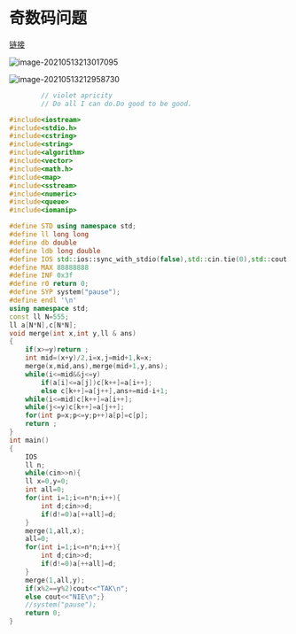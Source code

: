 # 奇数码问题

[链接](https://www.acwing.com/problem/content/110/)

![image-20210513213017095](C:\Users\pengxin\AppData\Roaming\Typora\typora-user-images\image-20210513213017095.png)

![image-20210513212958730](C:\Users\pengxin\AppData\Roaming\Typora\typora-user-images\image-20210513212958730.png)

```c++
        // violet apricity
        // Do all I can do.Do good to be good.

#include<iostream>
#include<stdio.h>
#include<cstring>
#include<string>
#include<algorithm>
#include<vector>
#include<math.h>
#include<map>
#include<sstream>
#include<numeric>
#include<queue>
#include<iomanip>

#define STD using namespace std;
#define ll long long
#define db double
#define ldb long double
#define IOS std::ios::sync_with_stdio(false),std::cin.tie(0),std::cout.tie(0);
#define MAX 88888888
#define INF 0x3f
#define r0 return 0;
#define SYP system("pause");
#define endl '\n'
using namespace std;
const ll N=555;
ll a[N*N],c[N*N];
void merge(int x,int y,ll & ans)
{
    if(x>=y)return ;
    int mid=(x+y)/2,i=x,j=mid+1,k=x;
    merge(x,mid,ans),merge(mid+1,y,ans);
    while(i<=mid&&j<=y)
        if(a[i]<=a[j])c[k++]=a[i++];
        else c[k++]=a[j++],ans+=mid-i+1;
    while(i<=mid)c[k++]=a[i++];
    while(j<=y)c[k++]=a[j++];
    for(int p=x;p<=y;p++)a[p]=c[p];
    return ;
}
int main()
{
    IOS
    ll n;
    while(cin>>n){
    ll x=0,y=0;
    int all=0;
    for(int i=1;i<=n*n;i++){
        int d;cin>>d;
        if(d!=0)a[++all]=d;
    }
    merge(1,all,x);
    all=0;
    for(int i=1;i<=n*n;i++){
        int d;cin>>d;
        if(d!=0)a[++all]=d;
    }
    merge(1,all,y);
    if(x%2==y%2)cout<<"TAK\n";
    else cout<<"NIE\n";}
    //system("pause");
    return 0;
}
```

